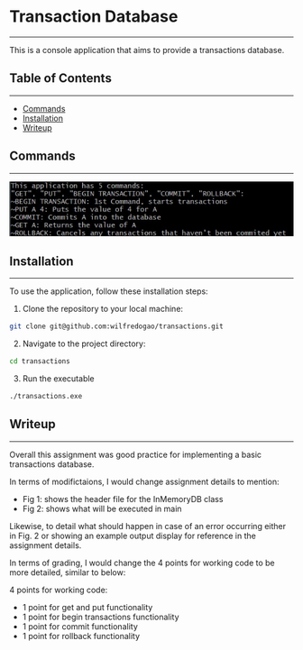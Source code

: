 # Transaction Database
-------

This is a console application that aims to provide a transactions database.

## Table of Contents
-------
- [Commands](#Commands)
- [Installation](#Installation)
- [Writeup](#Writeup)

## Commands
-------
![Console Commands](consoleCmds.jpg)

## Installation
-------
To use the application, follow these installation steps:

1. Clone the repository to your local machine:
```bash
git clone git@github.com:wilfredogao/transactions.git
```
2. Navigate to the project directory:
```bash
cd transactions
```
3. Run the executable
```bash
./transactions.exe
```

## Writeup
-------

Overall this assignment was good practice for implementing a basic transactions database. 

In terms of modifictaions, I would change assignment details to mention:
* Fig 1: shows the header file for the InMemoryDB class
* Fig 2: shows what will be executed in main

Likewise, to detail what should happen in case of an error occurring either in Fig. 2 or showing an example output display for reference in the assignment details.

In terms of grading, I would change the 4 points for working code to be more detailed, similar to below:

4 points for working code:
* 1 point for get and put functionality
* 1 point for begin transactions functionality
* 1 point for commit functionality
* 1 point for rollback functionality


